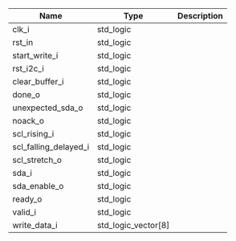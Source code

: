 | **Name**              | **Type**            | **Description** |
|-----------------------|---------------------|-----------------|
| clk_i                 | std_logic           |                 |
| rst_in                | std_logic           |                 |
| start_write_i         | std_logic           |                 |
| rst_i2c_i             | std_logic           |                 |
| clear_buffer_i        | std_logic           |                 |
| done_o                | std_logic           |                 |
| unexpected_sda_o      | std_logic           |                 |
| noack_o               | std_logic           |                 |
| scl_rising_i          | std_logic           |                 |
| scl_falling_delayed_i | std_logic           |                 |
| scl_stretch_o         | std_logic           |                 |
| sda_i                 | std_logic           |                 |
| sda_enable_o          | std_logic           |                 |
| ready_o               | std_logic           |                 |
| valid_i               | std_logic           |                 |
| write_data_i          | std_logic_vector[8] |                 |
